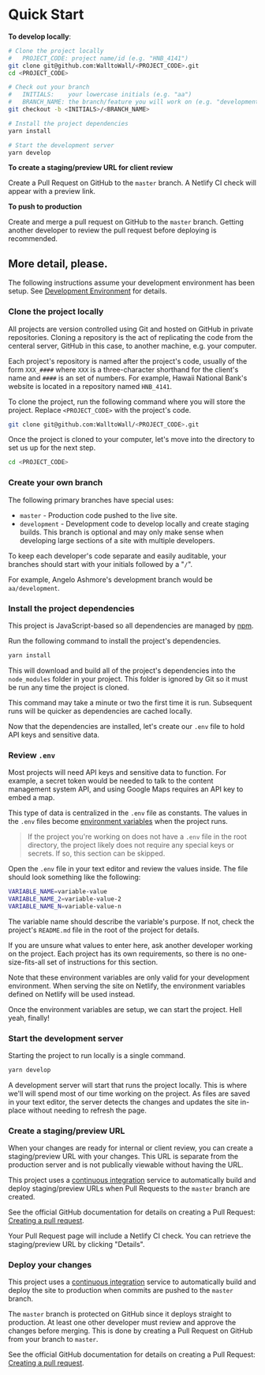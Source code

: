 # Quick Start

**To develop locally**:

```sh
# Clone the project locally
#   PROJECT_CODE: project name/id (e.g. "HNB_4141")
git clone git@github.com:WalltoWall/<PROJECT_CODE>.git
cd <PROJECT_CODE>

# Check out your branch
#   INITIALS:    your lowercase initials (e.g. "aa")
#   BRANCH_NAME: the branch/feature you will work on (e.g. "development")
git checkout -b <INITIALS>/<BRANCH_NAME>

# Install the project dependencies
yarn install

# Start the development server
yarn develop
```

**To create a staging/preview URL for client review**

Create a Pull Request on GitHub to the `master` branch. A Netlify CI check will
appear with a preview link.

**To push to production**

Create and merge a pull request on GitHub to the `master` branch. Getting
another developer to review the pull request before deploying is recommended.

## More detail, please.

The following instructions assume your development environment has been setup.
See [Development Environment][development-environment] for details.

### Clone the project locally

All projects are version controlled using Git and hosted on GitHub in private
repositories. Cloning a repository is the act of replicating the code from the
centeral server, GitHub in this case, to another machine, e.g. your computer.

Each project's repository is named after the project's code, usually of the form
`XXX_####` where `XXX` is a three-character shorthand for the client's name and
`####` is an set of numbers. For example, Hawaii National Bank's website is
located in a repository named `HNB_4141`.

To clone the project, run the following command where you will store the
project. Replace `<PROJECT_CODE>` with the project's code.

```sh
git clone git@github.com:WalltoWall/<PROJECT_CODE>.git
```

Once the project is cloned to your computer, let's move into the directory to
set us up for the next step.

```sh
cd <PROJECT_CODE>
```

### Create your own branch

The following primary branches have special uses:

- `master` - Production code pushed to the live site.
- `development` - Development code to develop locally and create staging builds.
  This branch is optional and may only make sense when developing large sections
  of a site with multiple developers.

To keep each developer's code separate and easily auditable, your branches
should start with your initials followed by a "`/`".

For example, Angelo Ashmore's development branch would be `aa/development`.

### Install the project dependencies

This project is JavaScript-based so all dependencies are managed by [npm][npm].

Run the following command to install the project's dependencies.

```sh
yarn install
```

This will download and build all of the project's dependencies into the
`node_modules` folder in your project. This folder is ignored by Git so it must
be run any time the project is cloned.

This command may take a minute or two the first time it is run. Subsequent runs
will be quicker as dependencies are cached locally.

Now that the dependencies are installed, let's create our `.env` file to hold
API keys and sensitive data.

### Review `.env`

Most projects will need API keys and sensitive data to function. For example, a
secret token would be needed to talk to the content management system API, and
using Google Maps requires an API key to embed a map.

This type of data is centralized in the `.env` file as constants. The values in
the `.env` files become [environment variables][environment-variables] when the
project runs.

> If the project you're working on does not have a `.env` file in the root
> directory, the project likely does not require any special keys or secrets. If
> so, this section can be skipped.

Open the `.env` file in your text editor and review the values inside. The file
should look something like the following:

```sh
VARIABLE_NAME=variable-value
VARIABLE_NAME_2=variable-value-2
VARIABLE_NAME_N=variable-value-n
```

The variable name should describe the variable's purpose. If not, check the
project's `README.md` file in the root of the project for details.

If you are unsure what values to enter here, ask another developer working on
the project. Each project has its own requirements, so there is no
one-size-fits-all set of instructions for this section.

Note that these environment variables are only valid for your development
environment. When serving the site on Netlify, the environment variables defined
on Netlify will be used instead.

Once the environment variables are setup, we can start the project. Hell yeah,
finally!

### Start the development server

Starting the project to run locally is a single command.

```sh
yarn develop
```

A development server will start that runs the project locally. This is where
we'll will spend most of our time working on the project. As files are saved in
your text editor, the server detects the changes and updates the site in-place
without needing to refresh the page.

### Create a staging/preview URL

When your changes are ready for internal or client review, you can create a
staging/preview URL with your changes. This URL is separate from the production
server and is not publically viewable without having the URL.

This project uses a [continuous integration][continuous-integration] service to
automatically build and deploy staging/preview URLs when Pull Requests to the
`master` branch are created.

See the official GitHub documentation for details on creating a Pull Request:
[Creating a pull request][pull-request].

Your Pull Request page will include a Netlify CI check. You can retrieve the
staging/preview URL by clicking "Details".

### Deploy your changes

This project uses a [continuous integration][continuous-integration] service to
automatically build and deploy the site to production when commits are pushed to
the `master` branch.

The `master` branch is protected on GitHub since it deploys straight to
production. At least one other developer must review and approve the changes
before merging. This is done by creating a Pull Request on GitHub from your
branch to `master`.

See the official GitHub documentation for details on creating a Pull Request:
[Creating a pull request][pull-request].

[development-environment]: development-environment.md
[npm]: https://www.npmjs.com/
[environment-variables]: https://en.wikipedia.org/wiki/Environment_variable#Unix
[continuous-integration]: https://www.netlify.com/docs/continuous-deployment/
[pull-request]:
  https://help.github.com/articles/creating-a-pull-request/#creating-the-pull-request
